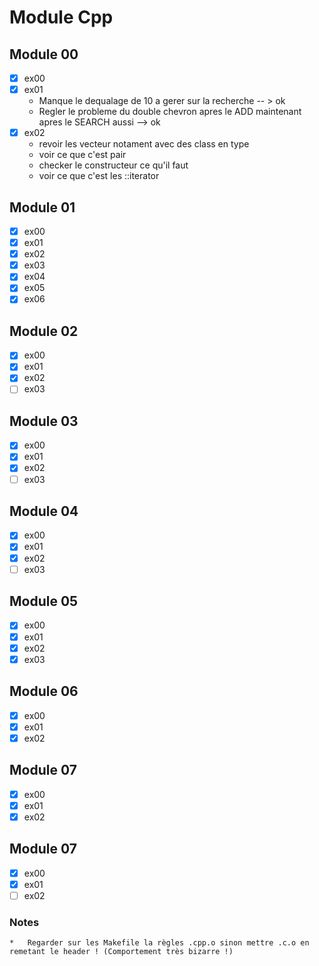 # Module Cpp

## Module 00
- [x] ex00
- [x] ex01
   * Manque le dequalage de 10 a gerer sur la recherche -- > ok
   * Regler le probleme du double chevron apres le ADD maintenant apres le SEARCH aussi --> ok
- [x] ex02
    * revoir les vecteur notament avec des class en type
    * voir ce que c'est pair
    * checker le constructeur ce qu'il faut
    * voir ce que c'est les ::iterator

## Module 01
- [x] ex00
- [x] ex01
- [x] ex02
- [x] ex03
- [x] ex04
- [x] ex05
- [x] ex06

## Module 02
- [x] ex00
- [x] ex01
- [x] ex02
- [ ] ex03

## Module 03
- [x] ex00
- [x] ex01
- [x] ex02
- [ ] ex03

## Module 04
- [x] ex00
- [X] ex01
- [X] ex02
- [ ] ex03

## Module 05
- [x] ex00
- [x] ex01
- [x] ex02
- [x] ex03

## Module 06
- [x] ex00
- [x] ex01
- [x] ex02

## Module 07
- [x] ex00
- [x] ex01
- [x] ex02

## Module 07
- [x] ex00
- [x] ex01
- [ ] ex02

### Notes
	*	Regarder sur les Makefile la règles .cpp.o sinon mettre .c.o en remetant le header ! (Comportement très bizarre !)
